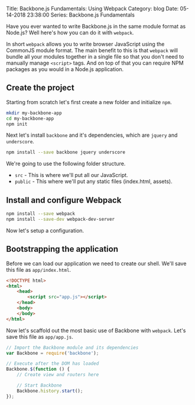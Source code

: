 Title: Backbone.js Fundamentals: Using Webpack
Category: blog
Date: 05-14-2018 23:38:00
Series: Backbone.js Fundamentals

Have you ever wanted to write Backbone.js in the same module format as Node.js? Well here's how 
you can do it with `webpack`.

In short `webpack` allows you to write browser JavaScript using the CommonJS module format. 
The main benefit to this is that `webpack` will bundle all your modules together in a single file 
so that you don't need to manually manage `<script>` tags. And on top of that you can require NPM packages 
as you would in a Node.js application.

## Create the project
Starting from scratch let's first create a new folder and initialize `npm`.

```bash
mkdir my-backbone-app
cd my-backbone-app
npm init
```

Next let's install `backbone` and it's dependencies, which are `jquery` and `underscore`.

```bash
npm install --save backbone jquery underscore
```

We're going to use the following folder structure.

* `src` - This is where we'll put all our JavaScript.
* `public` - This where we'll put any static files (index.html, assets).

## Install and configure Webpack

```bash
npm install --save webpack
npm install --save-dev webpack-dev-server
```

Now let's setup a configuration.

## Bootstrapping the application
Before we can load our application we need to create our shell. We'll save this file as 
`app/index.html`.

```html
<!DOCTYPE html>
<html>
    <head>
        <script src="app.js"></script>
    </head>
    <body>
    </body>
</html>
```

Now let's scaffold out the most basic use of Backbone with `webpack`. Let's save this file 
as `app/app.js`.

```js
// Import the Backbone module and its dependencies
var Backbone = require('backbone');

// Execute after the DOM has loaded
Backbone.$(function () {
    // Create view and routers here

    // Start Backbone
    Backbone.history.start();
});
```